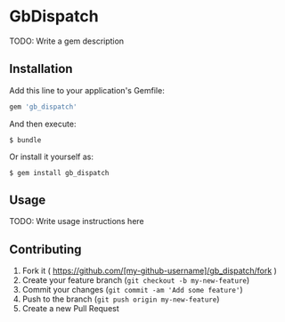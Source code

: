 # GbDispatch

TODO: Write a gem description

## Installation

Add this line to your application's Gemfile:

```ruby
gem 'gb_dispatch'
```

And then execute:

    $ bundle

Or install it yourself as:

    $ gem install gb_dispatch

## Usage

TODO: Write usage instructions here

## Contributing

1. Fork it ( https://github.com/[my-github-username]/gb_dispatch/fork )
2. Create your feature branch (`git checkout -b my-new-feature`)
3. Commit your changes (`git commit -am 'Add some feature'`)
4. Push to the branch (`git push origin my-new-feature`)
5. Create a new Pull Request
